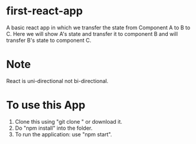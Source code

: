 # first-react-app
A basic react app in which we transfer the state from Component A to B to C.
Here we will show A's state and transfer it to component B and will transfer B's state to component C.

# Note
React is uni-directional not bi-directional.

# To use this App
1. Clone this using "git clone " or download it.
2. Do "npm install" into the folder.
3. To run the application: use "npm start".
